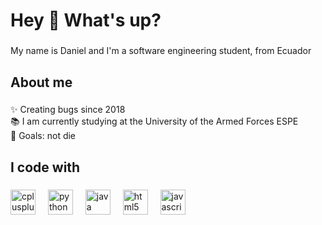 <h1 align="left">Hey 👋 What's up?</h1>

###

<p align="left">My name is Daniel and I'm a software engineering student, from Ecuador</p>

###

<h2 align="left">About me</h2>

###

<p align="left">✨ Creating bugs since 2018<br>📚 I am currently studying at the University of the Armed Forces ESPE<br>🎯 Goals: not die</p>

###

<h2 align="left">I code with</h2>

###

<div align="left">
  <img src="https://skillicons.dev/icons?i=cpp" height="40" alt="cplusplus logo"  />
  <img width="12" />
  <img src="https://skillicons.dev/icons?i=py" height="40" alt="python logo"  />
  <img width="12" />
  <img src="https://skillicons.dev/icons?i=java" height="40" alt="java logo"  />
  <img width="12" />
  <img src="https://skillicons.dev/icons?i=html" height="40" alt="html5 logo"  />
  <img width="12" />
  <img src="https://cdn.jsdelivr.net/gh/devicons/devicon/icons/javascript/javascript-original.svg" height="40" alt="javascript logo"  />
</div>

###
